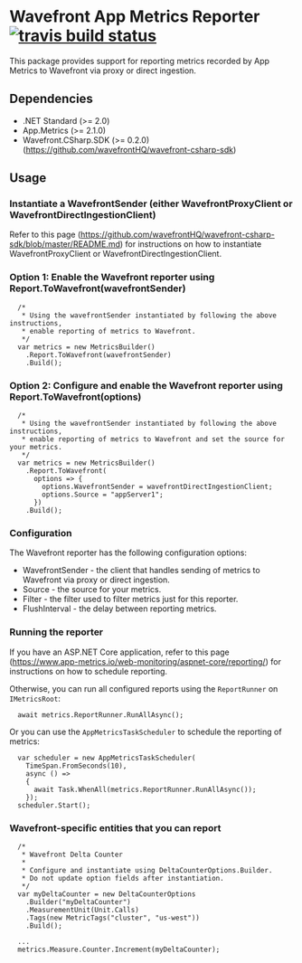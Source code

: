 # Wavefront App Metrics Reporter [![travis build status](https://travis-ci.com/wavefrontHQ/wavefront-appmetrics-csharp-sdk.svg?branch=master)](https://travis-ci.com/wavefrontHQ/wavefront-appmetrics-csharp-sdk)

This package provides support for reporting metrics recorded by App Metrics to Wavefront via proxy or direct ingestion.

## Dependencies
  * .NET Standard (>= 2.0)
  * App.Metrics (>= 2.1.0)
  * Wavefront.CSharp.SDK (>= 0.2.0) (https://github.com/wavefrontHQ/wavefront-csharp-sdk)

## Usage

### Instantiate a WavefrontSender (either WavefrontProxyClient or WavefrontDirectIngestionClient)
Refer to this page (https://github.com/wavefrontHQ/wavefront-csharp-sdk/blob/master/README.md)
for instructions on how to instantiate WavefrontProxyClient or WavefrontDirectIngestionClient.

### Option 1: Enable the Wavefront reporter using Report.ToWavefront(wavefrontSender)
```
  /*
   * Using the wavefrontSender instantiated by following the above instructions,
   * enable reporting of metrics to Wavefront.
   */
  var metrics = new MetricsBuilder()
    .Report.ToWavefront(wavefrontSender)
    .Build();
```

### Option 2: Configure and enable the Wavefront reporter using Report.ToWavefront(options)
```
  /*
   * Using the wavefrontSender instantiated by following the above instructions,
   * enable reporting of metrics to Wavefront and set the source for your metrics. 
   */
  var metrics = new MetricsBuilder()
    .Report.ToWavefront(
      options => {
        options.WavefrontSender = wavefrontDirectIngestionClient;
        options.Source = "appServer1";
      })
    .Build();
```

### Configuration
The Wavefront reporter has the following configuration options:
  * WavefrontSender - the client that handles sending of metrics to Wavefront via proxy or direct ingestion.
  * Source - the source for your metrics.
  * Filter - the filter used to filter metrics just for this reporter.
  * FlushInterval - the delay between reporting metrics.

### Running the reporter
If you have an ASP.NET Core application, refer to this page
(https://www.app-metrics.io/web-monitoring/aspnet-core/reporting/)
for instructions on how to schedule reporting.

Otherwise, you can run all configured reports using the `ReportRunner` on `IMetricsRoot`:

``` 
  await metrics.ReportRunner.RunAllAsync();
```

Or you can use the `AppMetricsTaskScheduler` to schedule the reporting of metrics:

```
  var scheduler = new AppMetricsTaskScheduler(
    TimeSpan.FromSeconds(10),
    async () =>
    {
      await Task.WhenAll(metrics.ReportRunner.RunAllAsync());
    });
  scheduler.Start();
```

### Wavefront-specific entities that you can report
```
  /* 
   * Wavefront Delta Counter
   * 
   * Configure and instantiate using DeltaCounterOptions.Builder.
   * Do not update option fields after instantiation.
   */
  var myDeltaCounter = new DeltaCounterOptions
    .Builder("myDeltaCounter")
    .MeasurementUnit(Unit.Calls)
    .Tags(new MetricTags("cluster", "us-west"))
    .Build();

  ...
  metrics.Measure.Counter.Increment(myDeltaCounter);

```